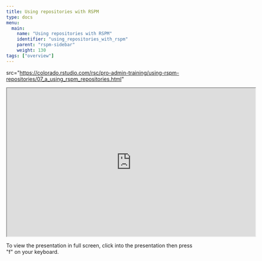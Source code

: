 ```yaml
---
title: Using repositories with RSPM
type: docs
menu:
  main:
    name: "Using repositories with RSPM"
    identifier: "using_repositories_with_rspm"
    parent: "rspm-sidebar"
    weight: 130
tags: ["overview"]
---
```


 src="https://colorado.rstudio.com/rsc/pro-admin-training/using-rspm-repositories/07_a_using_rspm_repositories.html"

<iframe src="https://colorado.rstudio.com/rsc/pro-admin-training/using-rspm-repositories/07_a_using_rspm_repositories.html" width="672" height="400px">
</iframe>


To view the presentation in full screen, click into the presentation then press "f" on your keyboard.

